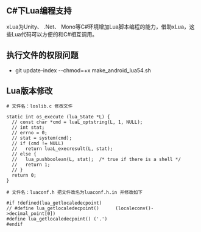 ## C#下Lua编程支持

xLua为Unity、 .Net、 Mono等C#环境增加Lua脚本编程的能力，借助xLua，这些Lua代码可以方便的和C#相互调用。

## 执行文件的权限问题
* git update-index --chmod=+x make_android_lua54.sh

## Lua版本修改
```
# 文件名：loslib.c 修改文件

static int os_execute (lua_State *L) {
  // const char *cmd = luaL_optstring(L, 1, NULL);
  // int stat;
  // errno = 0;
  // stat = system(cmd);
  // if (cmd != NULL)
  //   return luaL_execresult(L, stat);
  // else {
  //   lua_pushboolean(L, stat);  /* true if there is a shell */
  //   return 1;
  // }
  return 0;
}
```


```
# 文件名：luaconf.h 把文件改名为luaconf.h.in 并修改如下

#if !defined(lua_getlocaledecpoint)
// #define lua_getlocaledecpoint()		(localeconv()->decimal_point[0])
#define lua_getlocaledecpoint()	('.')
#endif
```